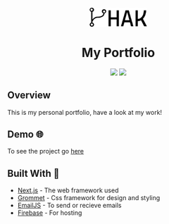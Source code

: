 <p align = "center">
 <img src = "public/images/logo.svg" width="130"/> 
</p>
<h1 align = "center"> 
 My Portfolio
</h1>
<p align = "center">
  <img src ="https://img.shields.io/badge/build-passing-brightgreen"/>
  <img src ="https://img.shields.io/badge/license-MIT-blue"/>
</p>

## Overview 
This is my personal portfolio, have a look at my work!

## Demo 🌐

To see the project go [here](https://my-portfolio-harkibit.vercel.app/)

## Built With 🔨
- [Next.js](https://nextjs.org/) - The web framework used
- [Grommet](https://v2.grommet.io/) - Css framework for design and styling
- [EmailJS](https://www.emailjs.com/) - To send or recieve emails
- [Firebase](https://vercel.com/) - For hosting 
